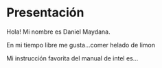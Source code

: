# Presentación
Hola! Mi nombre es Daniel Maydana.

En mi tiempo libre me gusta...comer helado de limon

Mi instrucción favorita del manual de intel es...
